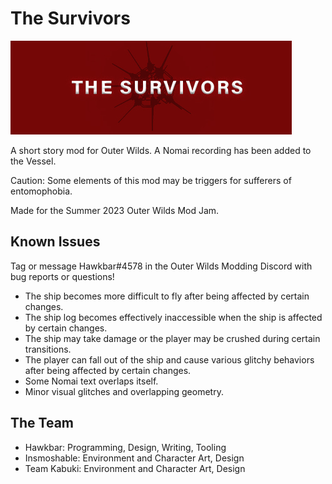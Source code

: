 # The Survivors

![A logo depicting a spiky object with text overlaid that says "The Survivors"](Logo.jpg)

A short story mod for Outer Wilds. A Nomai recording has been added to the Vessel.

Caution: Some elements of this mod may be triggers for sufferers of entomophobia.

Made for the Summer 2023 Outer Wilds Mod Jam.

## Known Issues

Tag or message Hawkbar#4578 in the Outer Wilds Modding Discord with bug reports or questions!

- The ship becomes more difficult to fly after being affected by certain changes.
- The ship log becomes effectively inaccessible when the ship is affected by certain changes.
- The ship may take damage or the player may be crushed during certain transitions.
- The player can fall out of the ship and cause various glitchy behaviors after being affected by certain changes.
- Some Nomai text overlaps itself.
- Minor visual glitches and overlapping geometry.

## The Team

- Hawkbar: Programming, Design, Writing, Tooling
- Insmoshable: Environment and Character Art, Design
- Team Kabuki: Environment and Character Art, Design
